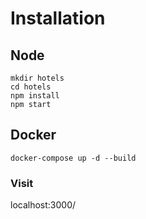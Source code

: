 # Installation

## Node
```
mkdir hotels
cd hotels
npm install
npm start

```

## Docker

```docker
docker-compose up -d --build
```

### Visit
localhost:3000/